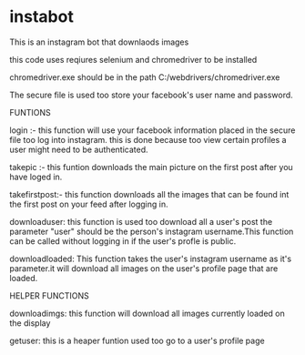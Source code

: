 ﻿# instabot
This is an instagram bot that downlaods images

this code uses reqiures selenium and chromedriver to be installed

chromedriver.exe should be in the path C:/webdrivers/chromedriver.exe

The secure file is used too store your facebook's user name and password.

FUNTIONS

login :- this function will use your facebook information placed in the secure file too log into instagram.
this is done because too view certain profiles a user might need to be authenticated.

takepic :- this funtion downloads the main picture on the first post after you have loged in.

takefirstpost:- this function downloads all the images that can be found int the first post on your feed after logging in.

downloaduser: this function is used too download all a user's post the parameter "user" should be the person's instagram username.This function can be called without logging in if the user's profle is public.

downloadloaded: This function takes the user's instagram username as it's parameter.it will download all images on the user's profile page that are loaded.

HELPER FUNCTIONS

downloadimgs: this function will download all images currently loaded on the display

getuser: this is a heaper funtion used too go to a user's profile page







